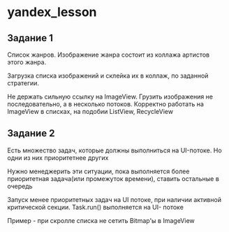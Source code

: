 # yandex_lesson

## Задание 1

Список жанров. Изображение жанра состоит из коллажа артистов этого жанра.

Загрузка списка изображений и склейка их в коллаж, по заданной стратегии.

Не держать сильную ссылку на ImageView. Грузить изображения не последовательно, а в несколько потоков. Корректно работать на ImageView в списках, на подобии ListView, RecycleView

## Задание 2

Есть множество задач, которые должны выполниться на UI-потоке. Но одни из них приоритетнее других

Нужно менеджерить эти ситуации, пока выполняется более приоритетная задача(или промежуток времени), ставить остальные в очередь

Запуск менее приоритетных задач на UI потоке, при наличии активной критической секции. Task.run() выполняется на UI- потоке

Пример - при скролле списка не сетить Bitmap'ы в ImageView

